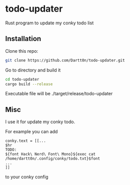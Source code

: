# todo-updater
Rust program to update my conky todo list

## Installation
Clone this repo:
```bash
git clone https://github.com/Dartt0n/todo-updater.git
```
Go to directory and build it
```bash
cd todo-updater
cargo build --release
```
Executable file will be ./target/release/todo-updater

## Misc

I use it for update my conky todo.

For example you can add
```
conky.text = [[...
$hr
TODO:
${font Hack\ Nerd\ Font\ Mono}${exec cat /home/dartt0n/.config/conky/todo.txt}$font
...
]]
```
to your conky config
